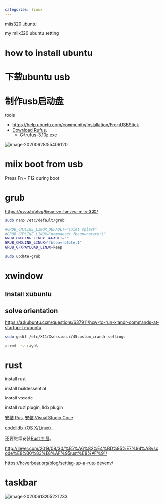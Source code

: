 ```yaml
---
categories: linux
---
```

miis320 ubuntu

my miix320 ubuntu setting

# how to install ubuntu

# 下载ubuntu usb

# 制作usb启动盘

tools

- https://help.ubuntu.com/community/Installation/FromUSBStick
- [Download Rufus](https://rufus.ie/).
  - G:\rufus-3.10p.exe

![image-20200628155406120](image-20200628155406120.png)



# miix boot from usb

Press Fn + F12 during boot

# grub

https://esc.sh/blog/linux-on-lenovo-miix-320/

```bash
sudo nano /etc/default/grub

#GRUB_CMDLINE_LINUX_DEFAULT="quiet splash"
#GRUB_CMDLINE_LINUX="nomodeset fbcon=rotate:1"
GRUB_CMDLINE_LINUX_DEFAULT=""
GRUB_CMDLINE_LINUX="fbcon=rotate:1"
GRUB_GFXPAYLOAD_LINUX=keep

sudo update-grub
```

# xwindow

## Install xubuntu

## solve orientation

https://askubuntu.com/questions/637911/how-to-run-xrandr-commands-at-startup-in-ubuntu

```bash
sudo gedit /etc/X11/Xsession.d/45custom_xrandr-settings

xrandr -o right
```



# rust

install rust

install buildessential

install vscode

install rust plugin, lldb plugin

[安装 Rust](https://www.rust-lang.org/tools/install)
 [安装 Visual Studio Code](https://code.visualstudio.com/download)

[codelldb（OS X/Linux）](https://marketplace.visualstudio.com/items?itemName=vadimcn.vscode-lldb)

还要继续安装[Rust 扩展](https://marketplace.visualstudio.com/items?itemName=rust-lang.rust)。

http://llever.com/2019/08/30/%E5%A6%82%E4%BD%95%E7%94%A8vscode%E8%B0%83%E8%AF%95rust%E8%AF%91/

https://hoverbear.org/blog/setting-up-a-rust-devenv/

# taskbar

![image-20200613205221233](/home/hejs/Documents/image-20200613205221233.png)

